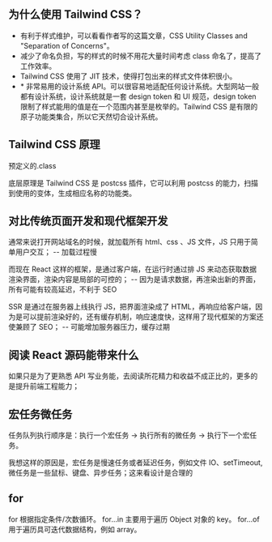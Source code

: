 ## 为什么使用 Tailwind CSS？

- 有利于样式维护，可以看看作者写的这篇文章，CSS Utility Classes and "Separation of Concerns"。
- 减少了命名负担，写的样式的时候不用花大量时间考虑 class 命名了，提高了工作效率。
- Tailwind CSS 使用了 JIT 技术，使得打包出来的样式文件体积很小。
- \* 非常易用的设计系统 API。可以很容易地适配任何设计系统。大型网站一般都有设计系统，设计系统就是一套 design token 和 UI 规范，design token 限制了样式能用的值是在一个范围内甚至是枚举的。Tailwind CSS 是有限的原子功能类集合，所以它天然切合设计系统。

## Tailwind CSS 原理

预定义的.class

底层原理是 Tailwind CSS 是 postcss 插件，它可以利用 postcss 的能力，扫描到使用的变体，生成相应名称的功能类。

## 对比传统页面开发和现代框架开发

通常来说打开网站域名的时候，就加载所有 html、css 、JS 文件，JS 只用于简单用户交互；
-- 加载过程慢

而现在 React 这样的框架，是通过客户端，在运行时通过排 JS 来动态获取数据渲染界面，渲染内容是局部的可控的；
-- 因为是请求数据，再渲染出新的界面，所有可能有较高延迟，不利于 SEO

SSR 是通过在服务器上线执行 JS，把界面渲染成了 HTML，再响应给客户端，因为是可以提前渲染好的，还有缓存机制，响应速度快，这样用了现代框架的方案还使兼顾了 SEO；
-- 可能增加服务器压力，缓存过期

## 阅读 React 源码能带来什么

如果只是为了更熟悉 API 写业务能，去阅读所花精力和收益不成正比的，更多的是提升前端工程能力；

## 宏任务微任务

任务队列执行顺序是：执行一个宏任务 -> 执行所有的微任务 -> 执行下一个宏任务。

我想这样的原因是，宏任务是慢速任务或者延迟任务，例如文件 IO、setTimeout,微任务是一些鼠标、键盘、异步任务；这来看设计是合理的

## for

for 根据指定条件/次数循环。
for...in 主要用于遍历 Object 对象的 key。
for...of 用于遍历具可迭代数据结构，例如 array。
